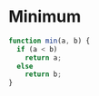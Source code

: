 # Minimum

```javascript
function min(a, b) {
  if (a < b)
    return a;
  else
    return b;
}
```
